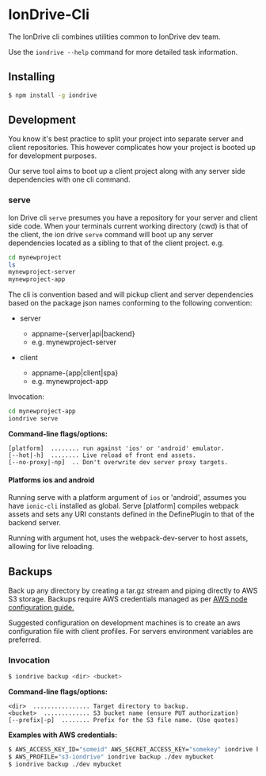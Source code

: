 IonDrive-Cli
=========

The IonDrive cli combines utilities common to IonDrive dev team.

Use the `iondrive --help` command for more detailed task information.

## Installing

```bash
$ npm install -g iondrive
```

## Development

You know it's best practice to split your project into separate server and client repositories. This however complicates how your project is booted up for development purposes.

Our serve tool aims to boot up a client project along with any server side dependencies with one cli command.

### serve

Ion Drive cli `serve` presumes you have a repository for your server and client side code. When your terminals current working directory (cwd) is that of the client, the ion drive `serve` command will boot up any server dependencies located as a sibling to that of the client project. e.g.

```bash
cd mynewproject
ls
mynewproject-server
mynewproject-app

```
The cli is convention based and will pickup client and server dependencies based on the package json names conforming to the following convention:

* server
  - appname-{server|api|backend}
  - e.g. mynewproject-server

* client
  - appname-{app|client|spa}
  - e.g. mynewproject-app

Invocation:

```bash  
cd mynewproject-app
iondrive serve

```

__Command-line flags/options:__

    [platform]  ........ run against 'ios' or 'android' emulator.
    [--hot|-h]  ........ Live reload of front end assets.
    [--no-proxy|-np]  .. Don't overwrite dev server proxy targets.

#### Platforms ios and android

Running serve with a platform argument of `ios` or 'android', assumes you have `ionic-cli` installed as global.
Serve [platform] compiles webpack assets and sets any URI constants defined in the DefinePlugin to that of the backend server.

Running with argument hot, uses the webpack-dev-server to host assets, allowing for live reloading.

## Backups

Back up any directory by creating a tar.gz stream and piping directly to AWS S3 storage. Backups require AWS credentials managed as per [AWS node configuration guide.](http://docs.aws.amazon.com/AWSJavaScriptSDK/guide/node-configuring.html)

Suggested configuration on development machines is to create an aws configuration file with client profiles. For servers environment variables are preferred.

### Invocation

```bash
$ iondrive backup <dir> <bucket>
```

__Command-line flags/options:__

    <dir>  ................ Target directory to backup.
    <bucket>  ............. S3 bucket name (ensure PUT authorization)
    [--prefix|-p]  ........ Prefix for the S3 file name. (Use quotes)

__Examples with AWS credentials:__
```bash
$ AWS_ACCESS_KEY_ID="someid" AWS_SECRET_ACCESS_KEY="somekey" iondrive backup ./dev mybucket
$ AWS_PROFILE="s3-iondrive" iondrive backup ./dev mybucket
$ iondrive backup ./dev mybucket
```
